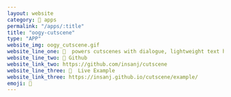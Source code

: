 ```yaml
---
layout: website
category: 🏬 apps
permalink: "/apps/:title"
title: "oogy-cutscene"
type: "APP"
website_img: oogy_cutscene.gif
website_line_one: 🎥  powers cutscenes with dialogue, lightweight text handling in the browser for https://oogycanyouhelp.com
website_line_two: 👾 Github
website_link_two: https://github.com/insanj/cutscene
website_line_three: 🍾  Live Example
website_link_three: https://insanj.github.io/cutscene/example/
emoji: 🎥
---
```

